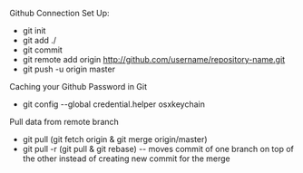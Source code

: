 Github Connection Set Up:
* git init
* git add ./
* git commit
* git remote add origin http://github.com/username/repository-name.git
* git push -u origin master

Caching your Github Password in Git
* git config --global credential.helper osxkeychain

Pull data from remote branch
* git pull (git fetch origin & git merge origin/master)
* git pull -r (git pull & git rebase) -- moves commit of one branch on top of the other instead of creating new commit for the merge
